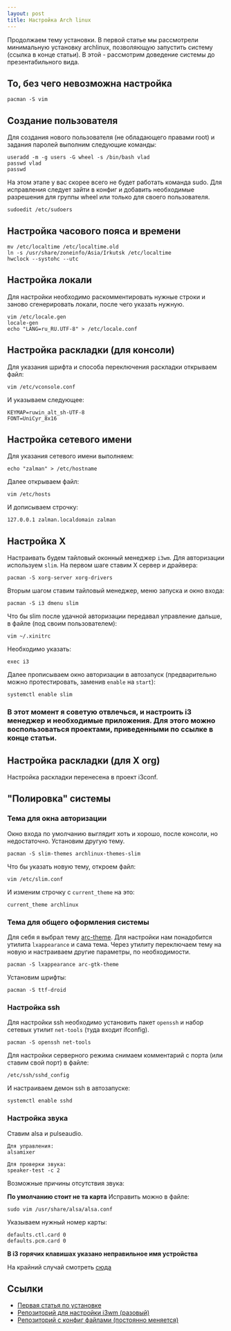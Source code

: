 ```yaml
---
layout: post
title: Настройка Arch linux
---
```


Продолжаем тему установки. В первой статье мы рассмотрели минимальную установку archlinux, позволяющую запустить систему (ссылка в конце статьи). В этой - рассмотрим доведение системы до презентабильного вида.

## То, без чего невозможна настройка

```
pacman -S vim
```

## Создание пользователя

Для создания нового пользователя (не обладающего правами root) и задания паролей выполним следующие команды:

```
useradd -m -g users -G wheel -s /bin/bash vlad
passwd vlad
passwd
```

На этом этапе у вас скорее всего не будет работать команда sudo. Для исправления следует зайти в конфиг и добавить необходимые разрешения для группы wheel или только для своего пользователя.

```
sudoedit /etc/sudoers
```

## Настройка часового пояса и времени

```
mv /etc/localtime /etc/localtime.old
ln -s /usr/share/zoneinfo/Asia/Irkutsk /etc/localtime
hwclock --systohc --utc
```

## Настройка локали

Для настройки необходимо раскомментировать нужные строки и заново сгенерировать локали, после чего указать нужную.

```
vim /etc/locale.gen
locale-gen
echo "LANG=ru_RU.UTF-8" > /etc/locale.conf
```

## Настройка раскладки (для консоли)

Для указания шрифта и способа переключения раскладки открываем файл:

```
vim /etc/vconsole.conf
```

И указываем следующее:

```
KEYMAP=ruwin_alt_sh-UTF-8
FONT=UniCyr_8x16
```

## Настройка сетевого имени

Для указания сетевого имени выполняем:

```
echo "zalman" > /etc/hostname
```

Далее открываем файл:

```
vim /etc/hosts
```

И дописываем строчку:

```
127.0.0.1 zalman.localdomain zalman
```

## Настройка X

Настраивать будем тайловый оконный менеджер `i3wm`. Для авторизации используем `slim`. На первом шаге ставим X сервер и драйвера:

```
pacman -S xorg-server xorg-drivers
```

Вторым шагом ставим тайловый менеджер, меню запуска и окно входа:

```
pacman -S i3 dmenu slim
```

Что бы slim после удачной авторизации передавал управление дальше, в файле (под своим пользователем):

```
vim ~/.xinitrc
```

Необходимо указать:

```
exec i3
```

Далее прописываем окно авторизации в автозапуск (предварительно можно протестировать, заменив `enable` на `start`):

```
systemctl enable slim
```

### В этот момент я советую отвлечься, и настроить i3 менеджер и необходимые приложения. Для этого можно воспользоваться проектами, приведенными по ссылке в конце статьи.

## Настройка раскладки (для Х org)

Настройка раскладки перенесена в проект i3conf.

## "Полировка" системы

### Тема для окна авторизации

Окно входа по умолчанию выглядит хоть и хорошо, после консоли, но недостаточно. Установим другую тему.

```
pacman -S slim-themes archlinux-themes-slim
```

Что бы указать новую тему, откроем файл:

```
vim /etc/slim.conf
```

И изменим строчку с `current_theme` на это:

```
current_theme archlinux
```

### Тема для общего оформления системы

Для себя я выбрал тему [arc-theme](https://github.com/horst3180/Arc-theme). Для настройки нам понадобится утилита `lxappearance` и сама тема. Через утилиту переключаем тему на новую и настраиваем другие параметры, по необходимости.

```
pacman -S lxappearance arc-gtk-theme
```

Установим шрифты:

```
pacman -S ttf-droid
```

### Настройка ssh

Для настройки ssh необходимо установить пакет `openssh` и набор сетевых утилит `net-tools` (туда входит ifconfig).

```
pacman -S openssh net-tools
```

Для настройки серверного режима снимаем комментарий с порта (или ставим свой порт) в файле:

```
/etc/ssh/sshd_config
```

И настраиваем демон ssh в автозапуске:

```
systemctl enable sshd
```

### Настройка звука

Ставим alsa и pulseaudio.

```
Для управления:
alsamixer

Для проверки звука:
speaker-test -c 2
```

Возможные причины отсутствия звука:

**По умолчанию стоит не та карта**
Исправить можно в файле:

```
sudo vim /usr/share/alsa/alsa.conf
```

Указываем нужный номер карты:

```
defaults.ctl.card 0
defaults.pcm.card 0
```

**В i3 горячих клавишах указано неправильное имя устройства**

На крайний случай смотреть [сюда](https://www.reddit.com/r/i3wm/comments/2wbv8x/question_how_to_manage_audio_with_i3)

## Ссылки

* [Первая статья по установке](/20181104-install-arch)
* [Репозиторий для настройки i3wm (разовый)](https://github.com/vlad-ku/i3conf)
* [Репозиторий с конфиг файлами (постоянно меняется)](https://github.com/vlad-ku/home-conf)
